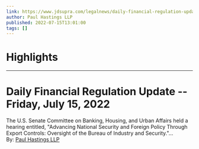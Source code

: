 ```yaml
---
link: https://www.jdsupra.com/legalnews/daily-financial-regulation-update-9535230/
author: Paul Hastings LLP
published: 2022-07-15T13:01:00
tags: []
---
```

# Highlights


---
# Daily Financial Regulation Update -- Friday, July 15, 2022
The U.S. Senate Committee on Banking, Housing, and Urban Affairs held a hearing entitled, "Advancing National Security and Foreign Policy Through Export Controls: Oversight of the Bureau of Industry and Security."...  
By: [Paul Hastings LLP](https://www.jdsupra.com/profile/paul_hastings/)